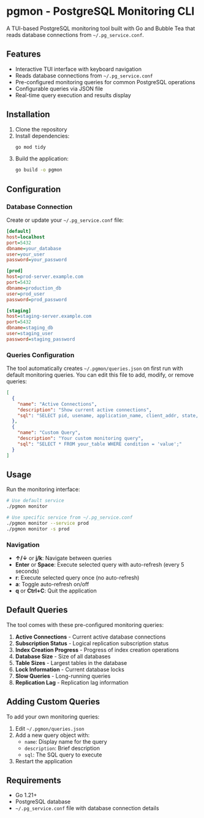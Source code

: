 # pgmon - PostgreSQL Monitoring CLI

A TUI-based PostgreSQL monitoring tool built with Go and Bubble Tea that reads database connections from `~/.pg_service.conf`.

## Features

- Interactive TUI interface with keyboard navigation
- Reads database connections from `~/.pg_service.conf`
- Pre-configured monitoring queries for common PostgreSQL operations
- Configurable queries via JSON file
- Real-time query execution and results display

## Installation

1. Clone the repository
2. Install dependencies:
   ```bash
   go mod tidy
   ```
3. Build the application:
   ```bash
   go build -o pgmon
   ```

## Configuration

### Database Connection

Create or update your `~/.pg_service.conf` file:

```ini
[default]
host=localhost
port=5432
dbname=your_database
user=your_user
password=your_password

[prod]
host=prod-server.example.com
port=5432
dbname=production_db
user=prod_user
password=prod_password

[staging]
host=staging-server.example.com
port=5432
dbname=staging_db
user=staging_user
password=staging_password
```

### Queries Configuration

The tool automatically creates `~/.pgmon/queries.json` on first run with default monitoring queries. You can edit this file to add, modify, or remove queries:

```json
[
  {
    "name": "Active Connections",
    "description": "Show current active connections",
    "sql": "SELECT pid, usename, application_name, client_addr, state, query_start, state_change FROM pg_stat_activity WHERE state IS NOT NULL ORDER BY query_start DESC;"
  },
  {
    "name": "Custom Query",
    "description": "Your custom monitoring query",
    "sql": "SELECT * FROM your_table WHERE condition = 'value';"
  }
]
```

## Usage

Run the monitoring interface:

```bash
# Use default service
./pgmon monitor

# Use specific service from ~/.pg_service.conf
./pgmon monitor --service prod
./pgmon monitor -s prod
```

### Navigation

- **↑/↓** or **j/k**: Navigate between queries
- **Enter** or **Space**: Execute selected query with auto-refresh (every 5 seconds)
- **r**: Execute selected query once (no auto-refresh)
- **a**: Toggle auto-refresh on/off
- **q** or **Ctrl+C**: Quit the application

## Default Queries

The tool comes with these pre-configured monitoring queries:

1. **Active Connections** - Current active database connections
2. **Subscription Status** - Logical replication subscription status
3. **Index Creation Progress** - Progress of index creation operations
4. **Database Size** - Size of all databases
5. **Table Sizes** - Largest tables in the database
6. **Lock Information** - Current database locks
7. **Slow Queries** - Long-running queries
8. **Replication Lag** - Replication lag information

## Adding Custom Queries

To add your own monitoring queries:

1. Edit `~/.pgmon/queries.json`
2. Add a new query object with:
   - `name`: Display name for the query
   - `description`: Brief description
   - `sql`: The SQL query to execute
3. Restart the application

## Requirements

- Go 1.21+
- PostgreSQL database
- `~/.pg_service.conf` file with database connection details
